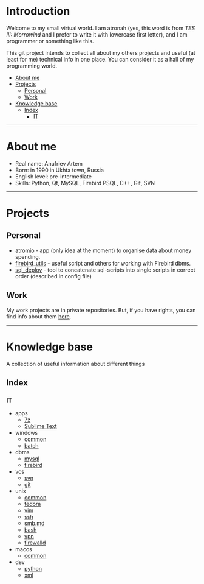 # Introduction

Welcome to my small virtual world.
I am atronah (yes, this word is from _TES III: Morrowind_
and I prefer to write it with lowercase first letter),
and I am programmer or something like this.

This git project intends to collect all about my others projects and useful (at least for me) technical info in one place.
You can consider it as a hall of my programming world.


<!-- MarkdownTOC autolink="true" lowercase="all" uri_encoding="false" -->

- [About me](#about-me)
- [Projects](#projects)
    - [Personal](#personal)
    - [Work](#work)
- [Knowledge base](#knowledge-base)
    - [Index](#index)
        - [IT](#it)

<!-- /MarkdownTOC -->


-----------------


# About me

- Real name: Anufriev Artem
- Born: in 1990 in Ukhta town, Russia
- English level: pre-intermediate
- Skills: Python, Qt, MySQL, Firebird PSQL, C++, Git, SVN


-----------------



# Projects

## Personal

- [atromio](https://github.com/atronah/atromio) - app (only idea at the moment) to organise data about money spending.
- [firebird_utils](https://github.com/atronah/firebird_utils) - useful script and others for working with Firebird dbms.
- [sql_deploy](https://github.com/atronah/sql_deploy) - tool to concatenate sql-scripts into single scripts in correct order (described in config file)


## Work

My work projects are in private repositories.
But, if you have rights, you can find info about them [here](https://gitlab.com/mplus/info).


-----------------


# Knowledge base

A collection of useful information about different things

## Index

### IT

- apps
    - [7z](it/apps/7z.md)
    - [Sublime Text](it/apps/sublime.md)
- windows
    - [common](it/windows/common.md)
    - [batch](it/windows/batch.md)
- dbms
    - [mysql](it/dbms/mysql.md)
    - [firebird](it/dbms/firebird.md)
- vcs
    - [svn](it/vcs/svn.md)
    - [git](it/vcs/git.md)
- unix
    - [common](it/unix/common.md)
    - [fedora](it/unix/fedora.md)
    - [vim](it/unix/vim.md)
    - [ssh](it/unix/ssh.md)
    - [smb.md](it/unix/smb.md)
    - [bash](it/unix/bash.md)
    - [vpn](it/unix/vpn.md)
    - [firewalld](it/unix/firewalld.md)
- macos
    - [common](it/mac/common.md)
- dev
    - [python](it/dev/python.md)
    - [xml](it/dev/xml.md)
